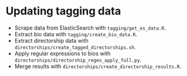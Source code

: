 # Updating tagging data

- Scrape data from ElasticSearch with `tagging/get_es_data.R`.
- Extract bio data with `tagging/create_bio_data.R`.
- Extract directorship data with `directorships/create_tagged_directorships.sh`.
- Apply regular expressions to bios with `directorships/directorship_regex_apply_full.py`.
- Merge results with `directorships/create_directorship_results.R`.
